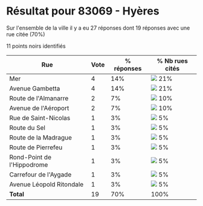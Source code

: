 # Résultat pour 83069 - Hyères

Sur l'ensemble de la ville il y a eu 27 réponses dont 19 réponses avec une rue citée (70%)

11 points noirs identifiés

| Rue | Vote | % réponses | % Nb rues cités|
|-----|------|------------|----------------|
| Mer | 4 | 14% | <img src="../../img/bar_21.gif" />&nbsp;21%|
| Avenue Gambetta | 4 | 14% | <img src="../../img/bar_21.gif" />&nbsp;21%|
| Route de l'Almanarre | 2 | 7% | <img src="../../img/bar_10.gif" />&nbsp;10%|
| Avenue de l'Aéroport | 2 | 7% | <img src="../../img/bar_10.gif" />&nbsp;10%|
| Rue de Saint-Nicolas | 1 | 3% | <img src="../../img/bar_5.gif" />&nbsp;5%|
| Route du Sel | 1 | 3% | <img src="../../img/bar_5.gif" />&nbsp;5%|
| Route de la Madrague | 1 | 3% | <img src="../../img/bar_5.gif" />&nbsp;5%|
| Route de Pierrefeu | 1 | 3% | <img src="../../img/bar_5.gif" />&nbsp;5%|
| Rond-Point de l'Hippodrome | 1 | 3% | <img src="../../img/bar_5.gif" />&nbsp;5%|
| Carrefour de l'Aygade | 1 | 3% | <img src="../../img/bar_5.gif" />&nbsp;5%|
| Avenue Léopold Ritondale | 1 | 3% | <img src="../../img/bar_5.gif" />&nbsp;5%|
| **Total** | 19 | 70% | 100%|
